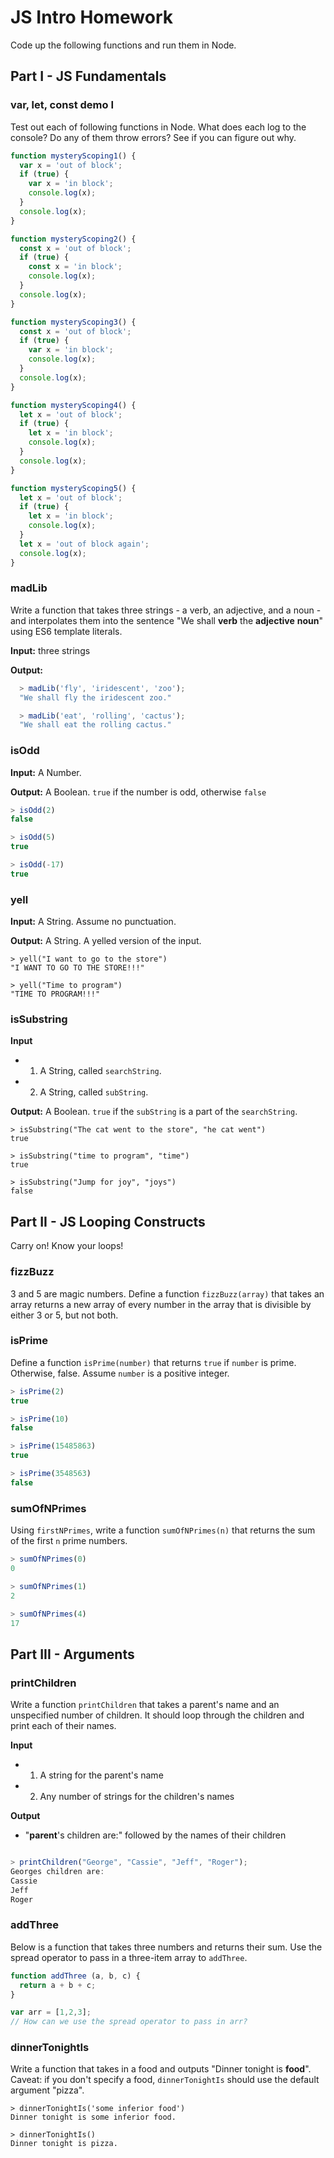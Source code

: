 # JS Intro Homework

Code up the following functions and run them in Node.

## Part I - JS Fundamentals

### var, let, const demo I

Test out each of following functions in Node. What does each log to the console? Do any of them throw errors? See if you can figure out why.

```javascript
function mysteryScoping1() {
  var x = 'out of block';
  if (true) {
    var x = 'in block';  
    console.log(x);
  }
  console.log(x);
}

function mysteryScoping2() {
  const x = 'out of block';
  if (true) {
    const x = 'in block';  
    console.log(x);
  }
  console.log(x);
}

function mysteryScoping3() {
  const x = 'out of block';
  if (true) {
    var x = 'in block';  
    console.log(x);
  }
  console.log(x);
}

function mysteryScoping4() {
  let x = 'out of block';
  if (true) {
    let x = 'in block';  
    console.log(x);
  }
  console.log(x);
}

function mysteryScoping5() {
  let x = 'out of block';
  if (true) {
    let x = 'in block';  
    console.log(x);
  }
  let x = 'out of block again';
  console.log(x);
}
```
### madLib

Write a function that takes three strings - a verb, an adjective, and a noun - and interpolates them into the sentence "We shall **verb** the **adjective** **noun**" using ES6 template literals.

**Input:** three strings

**Output:**
```javascript
  > madLib('fly', 'iridescent', 'zoo');
  "We shall fly the iridescent zoo."

  > madLib('eat', 'rolling', 'cactus');
  "We shall eat the rolling cactus."
```

### isOdd
**Input:** A Number.

**Output:** A Boolean. `true` if the number is odd, otherwise `false`

```javascript
> isOdd(2)
false

> isOdd(5)
true

> isOdd(-17)
true
```

### yell
**Input:** A String. Assume no punctuation.

**Output:** A String. A yelled version of the input.

```
> yell("I want to go to the store")
"I WANT TO GO TO THE STORE!!!"

> yell("Time to program")
"TIME TO PROGRAM!!!"
```

### isSubstring
**Input**
* 1) A String, called `searchString`.
* 2) A String, called `subString`.

**Output:** A Boolean. `true` if the `subString` is a part of the `searchString`.

```
> isSubstring("The cat went to the store", "he cat went")
true

> isSubstring("time to program", "time")
true

> isSubstring("Jump for joy", "joys")
false
```

## Part II - JS Looping Constructs

Carry on! Know your loops!

### fizzBuzz
3 and 5 are magic numbers. Define a function `fizzBuzz(array)` that takes an array
returns a new array of every number in the array that is divisible
by either 3 or 5, but not both.

### isPrime

Define a function `isPrime(number)` that returns `true` if `number` is prime.
Otherwise, false. Assume `number` is a positive integer.

```javascript
> isPrime(2)
true

> isPrime(10)
false

> isPrime(15485863)
true

> isPrime(3548563)
false
```
### sumOfNPrimes

Using `firstNPrimes`, write a function `sumOfNPrimes(n)` that returns the sum of
the first `n` prime numbers.

```javascript
> sumOfNPrimes(0)
0

> sumOfNPrimes(1)
2

> sumOfNPrimes(4)
17
```
## Part III - Arguments

### printChildren

Write a function `printChildren` that takes a parent's name and an unspecified number of children. It should loop through the children and print each of their names.

**Input**
* 1) A string for the parent's name
* 2) Any number of strings for the children's names

**Output**
* "**parent**'s children are:" followed by the names of their children

```javascript

> printChildren("George", "Cassie", "Jeff", "Roger");
Georges children are:
Cassie
Jeff
Roger
```

### addThree

Below is a function that takes three numbers and returns their sum.
Use the spread operator to pass in a three-item array to `addThree`.

```javascript
function addThree (a, b, c) {
  return a + b + c;
}

var arr = [1,2,3];
// How can we use the spread operator to pass in arr?
```

### dinnerTonightIs

Write a function that takes in a food and outputs "Dinner tonight is **food**". Caveat: if you don't specify a food, `dinnerTonightIs` should use the default argument "pizza".

```
> dinnerTonightIs('some inferior food')
Dinner tonight is some inferior food.

> dinnerTonightIs()
Dinner tonight is pizza.

```
